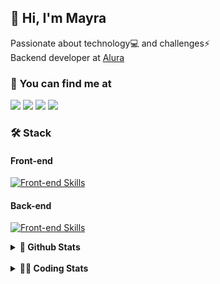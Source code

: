 ## 👋 Hi, I'm Mayra

Passionate about technology💻 and challenges⚡  
Backend developer at [Alura](https://www.alura.com.br)   

### 💬 You can find me at

<a href="https://mayra.dev" target="_blank" rel="noopener"><img src="https://img.shields.io/badge/-mayra.dev-005FED?style=flat&logo=Google-chrome&logoColor=white"/></a>
<a href="https://linkedin.com/in/mayraamaral" target="_blank" rel="noopener"><img src="https://img.shields.io/badge/-/mayraamaral-0077B5?style=flat&logo=Linkedin&logoColor=white"/></a>
<a href="mailto:mayra@mayra.dev" target="_blank" rel="noopener"><img src="https://img.shields.io/badge/-mayra@mayra.dev-D14836?style=flat&logo=Gmail&logoColor=white"/></a>
<a href="" target="_blank" rel="noopener"><img src="https://img.shields.io/badge/-mayraamaral-7289DA?style=flat&logo=Discord&logoColor=white"/></a>

### 🛠️ Stack
#### Front-end

[![Front-end Skills](https://skillicons.dev/icons?i=react,next,angular,redux,styledcomponents,html,css,sass,js,ts,figma)](https://skillicons.dev)
#### Back-end

[![Front-end Skills](https://skillicons.dev/icons?i=java,spring,hibernate,aws,idea,postgres,mysql,git,linux,bash,nodejs,docker,kubernetes,jenkins)](https://skillicons.dev)


<details>
    <summary><strong>📌 Github Stats</strong></summary>
    <br />
    <div align="center">
        <table>
      <td><img height="160em" src="https://github-readme-stats.vercel.app/api?username=mayraamaral&show_icons=true&theme=algolia&hide_border=true&hide=stars&count_private=true" alt="Readme stats"></td>
      <td><img height="160em" src="https://github-readme-stats.vercel.app/api/top-langs/?username=mayraamaral&&layout=compact&&theme=algolia&hide_border=true&langs_count=6" alt="Language stats"></td>
       </table>
  </div> 
    

  <p align="center">
    <img src="https://github-readme-streak-stats.herokuapp.com?user=mayraamaral&theme=dark&hide_border=true&date_format=j%20M%5B%20Y%5D&locale=pt-br&background=050F2C&ring=0195DD&fire=23AA7D&currStreakLabel=23AA7D" alt="Streak stats">
  </p> 
</details>

<br />

<details>
  <summary><strong>👩‍💻 Coding Stats</strong></summary>
  <br />
  
  <!--START_SECTION:waka-->
![Code Time](http://img.shields.io/badge/Code%20Time-597%20hrs%2057%20mins-blue)

**🐱 My GitHub Data** 

> 📦 588.2 kB Used in GitHub's Storage 
 > 
> 🏆 951 Contributions in the Year 2024
 > 
> 🚫 Not Opted to Hire
 > 
> 📜 61 Public Repositories 
 > 
> 🔑 33 Private Repositories 
 > 
**I'm an Early 🐤** 

```text
🌞 Morning                7029 commits        ██████░░░░░░░░░░░░░░░░░░░   22.66 % 
🌆 Daytime                19802 commits       ████████████████░░░░░░░░░   63.84 % 
🌃 Evening                3911 commits        ███░░░░░░░░░░░░░░░░░░░░░░   12.61 % 
🌙 Night                  276 commits         ░░░░░░░░░░░░░░░░░░░░░░░░░   00.89 % 
```
📅 **I'm Most Productive on Wednesday** 

```text
Monday                   4941 commits        ████░░░░░░░░░░░░░░░░░░░░░   15.93 % 
Tuesday                  3576 commits        ███░░░░░░░░░░░░░░░░░░░░░░   11.53 % 
Wednesday                10692 commits       █████████░░░░░░░░░░░░░░░░   34.47 % 
Thursday                 6988 commits        ██████░░░░░░░░░░░░░░░░░░░   22.53 % 
Friday                   4098 commits        ███░░░░░░░░░░░░░░░░░░░░░░   13.21 % 
Saturday                 304 commits         ░░░░░░░░░░░░░░░░░░░░░░░░░   00.98 % 
Sunday                   419 commits         ░░░░░░░░░░░░░░░░░░░░░░░░░   01.35 % 
```


📊 **This Week I Spent My Time On** 

```text
🕑︎ Time Zone: America/Sao_Paulo

💬 Programming Languages: 
HTML                     3 hrs 42 mins       ███████░░░░░░░░░░░░░░░░░░   28.30 % 
Python                   2 hrs 8 mins        ████░░░░░░░░░░░░░░░░░░░░░   16.39 % 
CSS                      1 hr 38 mins        ███░░░░░░░░░░░░░░░░░░░░░░   12.50 % 
JavaScript               1 hr 9 mins         ██░░░░░░░░░░░░░░░░░░░░░░░   08.83 % 
Markdown                 1 hr 1 min          ██░░░░░░░░░░░░░░░░░░░░░░░   07.79 % 

🔥 Editors: 
VS Code                  8 hrs 26 mins       ████████████████░░░░░░░░░   64.48 % 
IntelliJ IDEA            4 hrs 38 mins       █████████░░░░░░░░░░░░░░░░   35.52 % 

💻 Operating System: 
Linux                    13 hrs 4 mins       █████████████████████████   100.00 % 
```

**I Mostly Code in Java** 

```text
Java                     123 repos           ███████░░░░░░░░░░░░░░░░░░   27.89 % 
JavaScript               101 repos           ██████░░░░░░░░░░░░░░░░░░░   22.90 % 
TypeScript               83 repos            █████░░░░░░░░░░░░░░░░░░░░   18.82 % 
Python                   2 repos             ░░░░░░░░░░░░░░░░░░░░░░░░░   00.45 % 
Dockerfile               1 repo              ░░░░░░░░░░░░░░░░░░░░░░░░░   00.23 % 
```




 Last Updated on 20/10/2024 19:10:44 UTC
<!--END_SECTION:waka-->

</details>
